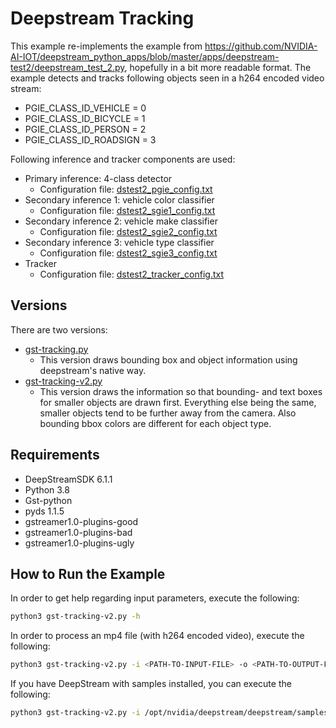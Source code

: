 # Deepstream Tracking

This example re-implements the example from https://github.com/NVIDIA-AI-IOT/deepstream_python_apps/blob/master/apps/deepstream-test2/deepstream_test_2.py, hopefully
in a bit more readable format. The example detects and tracks following objects seen in a h264 encoded video stream:

* PGIE_CLASS_ID_VEHICLE = 0
* PGIE_CLASS_ID_BICYCLE = 1
* PGIE_CLASS_ID_PERSON = 2
* PGIE_CLASS_ID_ROADSIGN = 3

Following inference and tracker components are used:

* Primary inference: 4-class detector
  * Configuration file: [dstest2_pgie_config.txt](dstest2_pgie_config.txt)
* Secondary inference 1: vehicle color classifier
  * Configuration file: [dstest2_sgie1_config.txt](dstest2_sgie1_config.txt)
* Secondary inference 2: vehicle make classifier
  * Configuration file: [dstest2_sgie2_config.txt](dstest2_sgie2_config.txt)
* Secondary inference 3: vehicle type classifier
  * Configuration file: [dstest2_sgie3_config.txt](dstest2_sgie3_config.txt)
* Tracker
  * Configuration file: [dstest2_tracker_config.txt](dstest2_tracker_config.txt)

## Versions

There are two versions:
* [gst-tracking.py](gst-tracking.py)
  * This version draws bounding box and object information using deepstream's native way.
* [gst-tracking-v2.py](gst-tracking-v2.py)
  * This version draws the information so that bounding- and text boxes for smaller objects are drawn first. 
  Everything else being the same, smaller objects tend to be further away from the camera. Also bounding bbox colors are different for each object type.

## Requirements

* DeepStreamSDK 6.1.1
* Python 3.8
* Gst-python
* pyds 1.1.5
* gstreamer1.0-plugins-good
* gstreamer1.0-plugins-bad
* gstreamer1.0-plugins-ugly

## How to Run the Example

In order to get help regarding input parameters, execute the following:

```bash
python3 gst-tracking-v2.py -h
```

In order to process an mp4 file (with h264 encoded video), execute the following:

```bash
python3 gst-tracking-v2.py -i <PATH-TO-INPUT-FILE> -o <PATH-TO-OUTPUT-FILE>
```

If you have DeepStream with samples installed, you can execute the following:

```bash
python3 gst-tracking-v2.py -i /opt/nvidia/deepstream/deepstream/samples/streams/sample_1080p_h264.mp4
```

